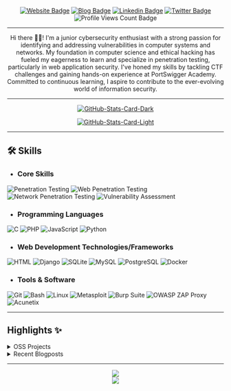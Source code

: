 <div align="center">
<p><a href="https://hacker-sa3edy.notion.site/Abdelrahman-Mohamed-fb5a61c08f5548eca17949b890b8f379?pvs=4"><img src="https://img.shields.io/badge/-Website-3B7EBF?style=for-the-badge&amp;logo=amp&amp;logoColor=white" alt="Website Badge"></a> <a href="https://medium.com/@HackerSa3edy"><img src="https://img.shields.io/badge/-Blog-3B7EBF?style=for-the-badge&amp;logo=Medium&amp;logoColor=white" alt="Blog Badge"></a> <a href="https://www.linkedin.com/in/abdelrahmanm0"><img src="https://img.shields.io/badge/-LinkedIn-3B7EBF?style=for-the-badge&amp;logo=Linkedin&amp;logoColor=white" alt="Linkedin Badge"></a> <a href="https://twitter.com/HackerSa3edy"><img src="https://img.shields.io/badge/-@HackerSa3edy-3B7EBF?style=for-the-badge&amp;logo=x&amp;logoColor=white" alt="Twitter Badge"></a> <img src="https://komarev.com/ghpvc/?username=hackerSa3edy&amp;style=for-the-badge" alt="Profile Views Count Badge"></p>
<hr>
<p>Hi there 👋🏻! I'm a junior cybersecurity enthusiast with a strong passion for identifying and addressing vulnerabilities in computer systems and networks. My foundation in computer science and ethical hacking has fueled my eagerness to learn and specialize in penetration testing, particularly in web application security. I've honed my skills by tackling CTF challenges and gaining hands-on experience at PortSwigger Academy.<br>
Committed to continuous learning, I aspire to contribute to the ever-evolving world of information security.</p>
<hr>
<p><a href="https://github.com/hackerSa3edy/hackerSa3edy#gh-dark-mode-only"><img src="https://github-readme-stats.vercel.app/api?username=hackerSa3edy&amp;show_icons=true&amp;hide_border=true&amp;include_all_commits=true&amp;card_width=600&amp;custom_title=GitHub%20Open%20Source%20Stats&amp;title_color=3B7EBF&amp;text_color=FFF&amp;icon_color=3B7EBF&amp;hide=contribs&amp;show=reviews,prs_merged,prs_merged_percentage&amp;theme=transparent#gh-dark-mode-only" alt="GitHub-Stats-Card-Dark"></a></p>
<p><a href="https://github.com/hackerSa3edy/hackerSa3edy#gh-light-mode-only"><img src="https://github-readme-stats.vercel.app/api?username=hackerSa3edy&amp;show_icons=true&amp;hide_border=true&amp;include_all_commits=true&amp;card_width=600&amp;custom_title=GitHub%20Open%20Source%20Stats&amp;title_color=3B7EBF&amp;text_color=474A4E&amp;icon_color=3B7EBF&amp;hide=contribs&amp;show=reviews,prs_merged,prs_merged_percentage&amp;theme=transparent#gh-light-mode-only" alt="GitHub-Stats-Card-Light"></a></p>
  </div>
<hr>
<h2>🛠 Skills</h2>
<ul>
<li>
<h3>Core Skills</h3>
</li>
</ul>
<p><img src="https://img.shields.io/badge/Penetration_Testing-1F425D?style=for-the-badge&amp;logoColor=white" alt="Penetration Testing"> <img src="https://img.shields.io/badge/Web_Penetration_Testing-1F425D?style=for-the-badge&amp;logoColor=white" alt="Web Penetration Testing"> <img src="https://img.shields.io/badge/Network_Penetration_Testing-1F425D?style=for-the-badge&amp;logoColor=white" alt="Network Penetration Testing"> <img src="https://img.shields.io/badge/Vulnerability_Assessment-1F425D?style=for-the-badge" alt="Vulnerability Assessment"></p>
<ul>
<li>
<h3>Programming Languages</h3>
</li>
</ul>
<p><img src="https://img.shields.io/badge/C-A8B9CC?style=for-the-badge&amp;logo=c&amp;logoColor=black" alt="C">  <img src="https://img.shields.io/badge/PHP-777BB4?style=for-the-badge&amp;logo=php&amp;logoColor=white" alt="PHP">  <img src="https://img.shields.io/badge/JavaScript-F7DF1E?style=for-the-badge&amp;logo=javascript&amp;logoColor=black" alt="JavaScript"> <img src="https://img.shields.io/badge/Python-3776AB?style=for-the-badge&amp;logo=python&amp;logoColor=white" alt="Python"></p>
<ul>
<li>
<h3>Web Development Technologies/Frameworks</h3>
</li>
</ul>
<p><img src="https://img.shields.io/badge/HTML-E34F26?style=for-the-badge&amp;logo=html5&amp;logoColor=white" alt="HTML">  <img src="https://img.shields.io/badge/Django-092E20?style=for-the-badge&amp;logo=django&amp;logoColor=white" alt="Django"> <img src="https://img.shields.io/badge/SQLite-003B57?style=for-the-badge&amp;logo=sqlite&amp;logoColor=white" alt="SQLite"> <img src="https://img.shields.io/badge/MySQL-4479A1?style=for-the-badge&amp;logo=mysql&amp;logoColor=white" alt="MySQL">  <img src="https://img.shields.io/badge/PostgreSQL-336791?style=for-the-badge&amp;logo=postgresql&amp;logoColor=white" alt="PostgreSQL"> <img src="https://img.shields.io/badge/Docker-2496ED?style=for-the-badge&amp;logo=docker&amp;logoColor=white" alt="Docker"></p>
<ul>
<li>
<h3>Tools &amp; Software</h3>
</li>
</ul>
<p><img src="https://img.shields.io/badge/Git-F05032?style=for-the-badge&amp;logo=git&amp;logoColor=white" alt="Git">  <img src="https://img.shields.io/badge/Bash-4EAA25?style=for-the-badge&amp;logo=gnu-bash&amp;logoColor=white" alt="Bash"> <img src="https://img.shields.io/badge/Linux-FCC624?style=for-the-badge&amp;logo=linux&amp;logoColor=black" alt="Linux">  <img src="https://img.shields.io/badge/Metasploit-239120?style=for-the-badge&amp;logo=metasploit&amp;logoColor=white" alt="Metasploit"> <img src="https://img.shields.io/badge/Burp_Suite-FF6347?style=for-the-badge&amp;logo=burpsuite&amp;logoColor=white" alt="Burp Suite">  <img src="https://img.shields.io/badge/OWASP_ZAP_Proxy-404D59?style=for-the-badge&amp;logo=owasp&amp;logoColor=white" alt="OWASP ZAP Proxy">  <img src="https://img.shields.io/badge/Acunetix-000000?style=for-the-badge&amp;logo=acunetix&amp;logoColor=white" alt="Acunetix"></p>
<hr>
<h2>Highlights ✨</h2>
  <details>
  <summary>OSS Projects</summary>
  <br />
  Here are some of my other projects you might want to check out that are not pinned:
  <br />
<br />
  <ul><li><a href=https://github.com/hackerSa3edy/AirBnB_clone target="_blank" rel="noopener noreferrer">hackerSa3edy/AirBnB_clone</a> (<b>0</b> ✨ and <b>0</b> 🍴): null</li><li><a href=https://github.com/hackerSa3edy/hackerSa3edy target="_blank" rel="noopener noreferrer">hackerSa3edy/hackerSa3edy</a> (<b>1</b> ✨ and <b>0</b> 🍴): My automated GitHub README Profile built using Nodejs, TypeScript, and GitHub Actions.</li><li><a href=https://github.com/hackerSa3edy/simple_shell target="_blank" rel="noopener noreferrer">hackerSa3edy/simple_shell</a> (<b>1</b> ✨ and <b>0</b> 🍴): ALX Sprint 1 project - Simple Shell </li><li><a href=https://github.com/hackerSa3edy/printf target="_blank" rel="noopener noreferrer">hackerSa3edy/printf</a> (<b>0</b> ✨ and <b>0</b> 🍴): ALX Month 1 project - printf</li>
<li>More coming soon :).</li>
</ul>
  </details>
  <details>
  <summary>Recent Blogposts</summary>
  <br />
  <ul>
    <li><a href=https://medium.com/@HackerSa3edy/printf-the-art-of-crafting-a-custom-function-in-c-programming-a3e3ec06bdb8?source=rss-d29926d0348f------2?utm_source=github-profile target="_blank" rel="noopener noreferrer">printf: The Art of Crafting a Custom Function in C Programming</a> (7/11/2023).</li>
  </ul>
<p>Read more blog posts: <a href="https://medium.com/@HackerSa3edy">https://medium.com/@HackerSa3edy</a>.</p>
  </details>
<hr>
  <div align="center">
<p><a href="https://hacker-sa3edy.notion.site/Abdelrahman-Mohamed-fb5a61c08f5548eca17949b890b8f379?pvs=4" target="_blank" rel="noopener noreferrer"><img src="https://img.shields.io/badge/my_portfolio-000?style=for-the-badge&logo=ko-fi&logoColor=white" /></a><br>
<a href="https://drive.google.com/file/d/1u0IQdmhIkFg9gF1swJklvBkGsbz2W8lU/view?usp=drive_link" target="_blank" rel="noopener noreferrer"><img src="https://img.shields.io/badge/Resume-1F425D?style=for-the-badge" /></a></p>
  </div>